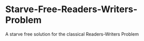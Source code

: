 # Starve-Free-Readers-Writers-Problem
A starve free solution for the classical Readers-Writers Problem
